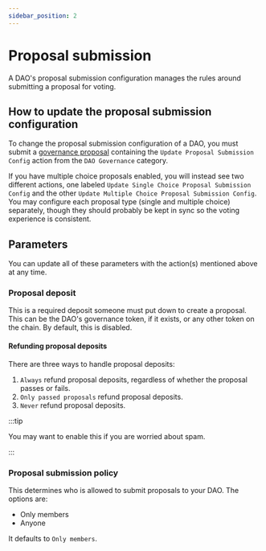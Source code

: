 ```yaml
---
sidebar_position: 2
---
```


# Proposal submission

A DAO's proposal submission configuration manages the rules around submitting a
proposal for voting.

## How to update the proposal submission configuration

To change the proposal submission configuration of a DAO, you must submit a
[governance proposal](../proposals/what.md) containing the `Update Proposal
Submission Config` action from the `DAO Governance` category.

If you have multiple choice proposals enabled, you will instead see two
different actions, one labeled `Update Single Choice Proposal Submission Config`
and the other `Update Multiple Choice Proposal Submission Config`. You may
configure each proposal type (single and multiple choice) separately, though
they should probably be kept in sync so the voting experience is consistent.

## Parameters

You can update all of these parameters with the action(s) mentioned above at any
time.

### Proposal deposit

This is a required deposit someone must put down to create a proposal. This can
be the DAO's governance token, if it exists, or any other token on the chain. By
default, this is disabled.

#### Refunding proposal deposits

There are three ways to handle proposal deposits:

1. `Always` refund proposal deposits, regardless of whether the proposal passes
   or fails.
2. `Only passed proposals` refund proposal deposits.
3. `Never` refund proposal deposits.

:::tip

You may want to enable this if you are worried about spam.

:::

### Proposal submission policy

This determines who is allowed to submit proposals to your DAO. The options are:

- Only members
- Anyone

It defaults to `Only members`.
